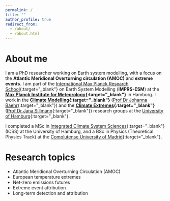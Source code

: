 ```yaml
---
permalink: /
title: ""
author_profile: true
redirect_from: 
  - /about/
  - /about.html
---
```


# About me
I am a PhD researcher working on Earth system modelling, with a focus on the **Atlantic Meridional Overturning circulation (AMOC)** and **extreme events**. I am part of the [International Max Planck Research School](https://mpimet.mpg.de/en/career/imprs-esm){:target="_blank"} on Earth System Modelling (**IMPRS-ESM**) at the **[Max Planck Institute for Meteorology](https://mpimet.mpg.de/en/homepage){:target="_blank"}** in Hamburg. I work in the **[Climate Modelling](https://www.ifm.uni-hamburg.de/en/workareas/climatemodelling.html){:target="_blank"}** ([Prof Dr Johanna Baehr](https://www.ifm.uni-hamburg.de/en/institute/staff/baehr.html){:target="_blank"}) and the **[Climate Extremes](https://www.fnk.uni-hamburg.de/2-research/research-group-climate-extremes.html){:target="_blank"}** ([Prof Dr Jana Sillmann](https://www.fnk.uni-hamburg.de/2-research/research-group-climate-extremes/team/sillmann-jana.html){:target="_blank"}) research groups at the [University of Hamburg](https://www.uni-hamburg.de/en.html){:target="_blank"}.

I completed a MSc in [Integrated Climate System Sciences](https://www.sicss.uni-hamburg.de/msc-programs/msc-integrated-climate-science.html){:target="_blank"} (ICSS) at the University of Hamburg, and a BSc in Physics (Theoretical Physics Track) at the [Complutense University of Madrid](https://www.ucm.es/english){:target="_blank"}.

# Research topics
- Atlantic Meridional Overturning Circulation (AMOC)
- European temperature extremes
- Net-zero emissions futures
- Extreme event attribution
- Long-term detection and attribution


